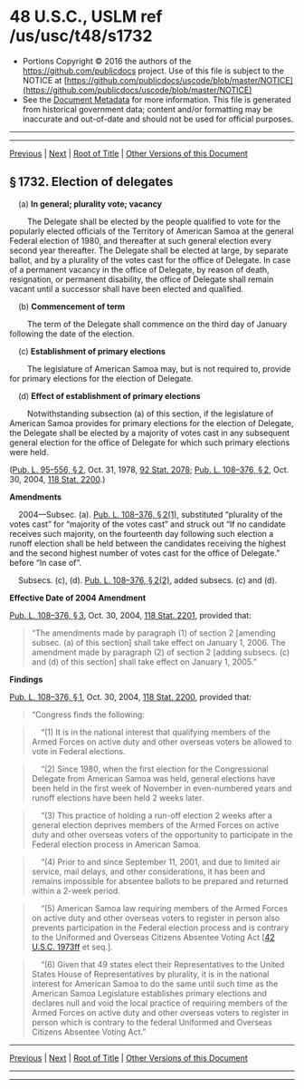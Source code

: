 ---
---

# 48 U.S.C., USLM ref /us/usc/t48/s1732

* Portions Copyright © 2016 the authors of the https://github.com/publicdocs project.
  Use of this file is subject to the NOTICE at [https://github.com/publicdocs/uscode/blob/master/NOTICE](https://github.com/publicdocs/uscode/blob/master/NOTICE)
* See the [Document Metadata](././../../../../..//README.md) for more information.
  This file is generated from historical government data; content and/or formatting may be inaccurate and out-of-date and should not be used for official purposes.

----------
----------

[Previous](./../../../../..//us/usc/t48/ch16/schII/m__us_usc_t48_s1731.md) | [Next](./../../../../..//us/usc/t48/ch16/schII/m__us_usc_t48_s1733.md) | [Root of Title](./../../../../../) | [Other Versions of this Document](https://publicdocs.github.io/go/links?ns=uslm&ref=%2Fus%2Fusc%2Ft48%2Fs1732)

## § 1732. Election of delegates

    (a) __In general; plurality vote; vacancy__ 

        The Delegate shall be elected by the people qualified to vote for the popularly elected officials of the Territory of American Samoa at the general Federal election of 1980, and thereafter at such general election every second year thereafter. The Delegate shall be elected at large, by separate ballot, and by a plurality of the votes cast for the office of Delegate. In case of a permanent vacancy in the office of Delegate, by reason of death, resignation, or permanent disability, the office of Delegate shall remain vacant until a successor shall have been elected and qualified.

    (b) __Commencement of term__ 

        The term of the Delegate shall commence on the third day of January following the date of the election.

    (c) __Establishment of primary elections__ 

        The legislature of American Samoa may, but is not required to, provide for primary elections for the election of Delegate.

    (d) __Effect of establishment of primary elections__ 

        Notwithstanding subsection (a) of this section, if the legislature of American Samoa provides for primary elections for the election of Delegate, the Delegate shall be elected by a majority of votes cast in any subsequent general election for the office of Delegate for which such primary elections were held.

([Pub. L. 95–556, § 2][/us/pl/95/556/s2], Oct. 31, 1978, [92 Stat. 2078][/us/stat/92/2078]; [Pub. L. 108–376, § 2][/us/pl/108/376/s2], Oct. 30, 2004, [118 Stat. 2200][/us/stat/118/2200].)

 __Amendments__ 

    2004—Subsec. (a). [Pub. L. 108–376, § 2(1)][/us/pl/108/376/s2/1], substituted “plurality of the votes cast” for “majority of the votes cast” and struck out “If no candidate receives such majority, on the fourteenth day following such election a runoff election shall be held between the candidates receiving the highest and the second highest number of votes cast for the office of Delegate.” before “In case of”.

    Subsecs. (c), (d). [Pub. L. 108–376, § 2(2)][/us/pl/108/376/s2/2], added subsecs. (c) and (d).

 __Effective Date of 2004 Amendment__ 

[Pub. L. 108–376, § 3][/us/pl/108/376/s3], Oct. 30, 2004, [118 Stat. 2201][/us/stat/118/2201], provided that: 

> “The amendments made by paragraph (1) of section 2 \[amending subsec. (a) of this section\] shall take effect on January 1, 2006. The amendment made by paragraph (2) of section 2 \[adding subsecs. (c) and (d) of this section\] shall take effect on January 1, 2005.”

 __Findings__ 

[Pub. L. 108–376, § 1][/us/pl/108/376/s1], Oct. 30, 2004, [118 Stat. 2200][/us/stat/118/2200], provided that: 

> “Congress finds the following:

>     “(1) It is in the national interest that qualifying members of the Armed Forces on active duty and other overseas voters be allowed to vote in Federal elections.

>     “(2) Since 1980, when the first election for the Congressional Delegate from American Samoa was held, general elections have been held in the first week of November in even-numbered years and runoff elections have been held 2 weeks later.

>     “(3) This practice of holding a run-off election 2 weeks after a general election deprives members of the Armed Forces on active duty and other overseas voters of the opportunity to participate in the Federal election process in American Samoa.

>     “(4) Prior to and since September 11, 2001, and due to limited air service, mail delays, and other considerations, it has been and remains impossible for absentee ballots to be prepared and returned within a 2-week period.

>     “(5) American Samoa law requiring members of the Armed Forces on active duty and other overseas voters to register in person also prevents participation in the Federal election process and is contrary to the Uniformed and Overseas Citizens Absentee Voting Act \[[42 U.S.C. 1973ff][/us/usc/t42/s1973ff] et seq.\].

>     “(6) Given that 49 states elect their Representatives to the United States House of Representatives by plurality, it is in the national interest for American Samoa to do the same until such time as the American Samoa Legislature establishes primary elections and declares null and void the local practice of requiring members of the Armed Forces on active duty and other overseas voters to register in person which is contrary to the federal Uniformed and Overseas Citizens Absentee Voting Act.”

----------

[Previous](./../../../../..//us/usc/t48/ch16/schII/m__us_usc_t48_s1731.md) | [Next](./../../../../..//us/usc/t48/ch16/schII/m__us_usc_t48_s1733.md) | [Root of Title](./../../../../../) | [Other Versions of this Document](https://publicdocs.github.io/go/links?ns=uslm&ref=%2Fus%2Fusc%2Ft48%2Fs1732)

----------
----------

[/us/pl/95/556/s2]: https://publicdocs.github.io/go/links?ns=uslm&ref=%2Fus%2Fpl%2F95%2F556%2Fs2
[/us/stat/92/2078]: https://publicdocs.github.io/go/links?ns=uslm&ref=%2Fus%2Fstat%2F92%2F2078
[/us/pl/108/376/s2]: https://publicdocs.github.io/go/links?ns=uslm&ref=%2Fus%2Fpl%2F108%2F376%2Fs2
[/us/stat/118/2200]: https://publicdocs.github.io/go/links?ns=uslm&ref=%2Fus%2Fstat%2F118%2F2200
[/us/pl/108/376/s2/1]: https://publicdocs.github.io/go/links?ns=uslm&ref=%2Fus%2Fpl%2F108%2F376%2Fs2%2F1
[/us/pl/108/376/s2/2]: https://publicdocs.github.io/go/links?ns=uslm&ref=%2Fus%2Fpl%2F108%2F376%2Fs2%2F2
[/us/pl/108/376/s3]: https://publicdocs.github.io/go/links?ns=uslm&ref=%2Fus%2Fpl%2F108%2F376%2Fs3
[/us/stat/118/2201]: https://publicdocs.github.io/go/links?ns=uslm&ref=%2Fus%2Fstat%2F118%2F2201
[/us/pl/108/376/s1]: https://publicdocs.github.io/go/links?ns=uslm&ref=%2Fus%2Fpl%2F108%2F376%2Fs1
[/us/stat/118/2200]: https://publicdocs.github.io/go/links?ns=uslm&ref=%2Fus%2Fstat%2F118%2F2200
[/us/usc/t42/s1973ff]: https://publicdocs.github.io/go/links?ns=uslm&ref=%2Fus%2Fusc%2Ft42%2Fs1973ff


